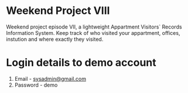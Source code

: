 # Weekend Project VIII

Weekend project episode VII, a lightweight Appartment Visitors` Records Information System. 
Keep track of who visited your appartment, offices, instution and where exactly they visited.

# Login details to demo account

1. Email - sysadmin@gmail.com<br>
2. Password - demo  <br>

